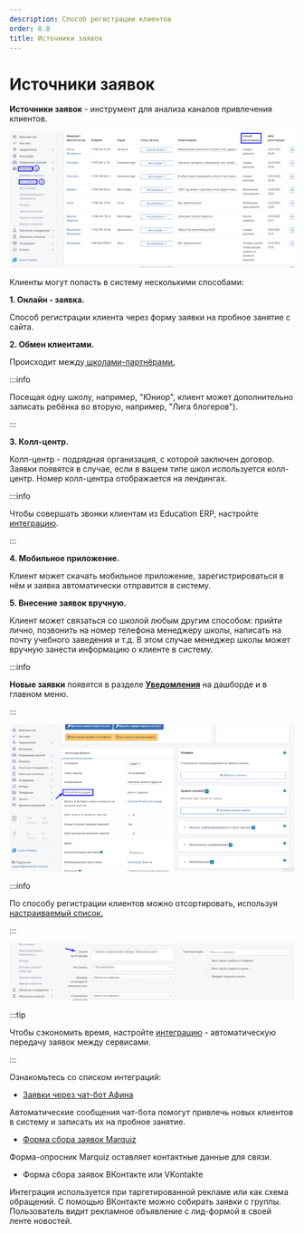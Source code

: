 ```yaml
---
description: Способ регистрации клиентов
order: 0.8
title: Источники заявок
---
```


# Источники заявок

**Источники заявок** - инструмент для анализа каналов привлечения клиентов.

![](../.gitbook/assets/Screenshot_399.png)

Клиенты могут попасть в систему несколькими способами:

**1. Онлайн - заявка.**

Способ регистрации клиента через форму заявки на пробное занятие с сайта.

**2. Обмен клиентами.**

Происходит между[ школами-партнёрами.](../nachalo-raboty/shkola/partnyory.md)

:::info

Посещая одну школу, например, "Юниор", клиент может дополнительно записать ребёнка во вторую, например, "Лига блогеров").

:::

**3. Колл-центр.**

Колл-центр - подрядная организация, с которой заключен договор. Заявки появятся в случае, если в вашем типе школ используется колл-центр. Номер колл-центра отображается на лендингах.

:::info

Чтобы совершать звонки клиентам из Education ERP, настройте [интеграцию](broken-reference).

:::

**4. Мобильное приложение.**

Клиент может скачать мобильное приложение, зарегистрироваться в нём и заявка автоматически отправится в систему.

**5. Внесение заявок вручную.**

Клиент может связаться со школой любым другим способом: прийти лично, позвонить на номер телефона менеджеру школы, написать на почту учебного заведения и т.д. В этом случае менеджер школы может вручную занести информацию о клиенте в систему.

:::info

**Новые заявки** появятся в разделе [**Уведомления**](../uvedomleniya/) на дашборде и в главном меню.

:::

![](../.gitbook/assets/Screenshot_400.png)

:::info

По способу регистрации клиентов можно отсортировать, используя[ настраиваемый ](nastraivaemyi-spisok-klientov.md)[список.](nastraivaemyi-spisok-klientov.md)

:::

![](<../.gitbook/assets/Screenshot_405 (2).png>)

:::tip

Чтобы сэкономить время, настройте [интеграцию](../integracii/) - автоматическую передачу заявок между сервисами.

:::

Ознакомьтесь со списком интеграций:

* [Заявки через чат-бот Афина ](../chat-bot-afina/chto-mozhet-afina.md)

Автоматические сообщения чат-бота помогут привлечь новых клиентов в систему и записать их на пробное занятие.

* [Форма сбора заявок Marquiz](../integracii/marquiz/)

Форма-опросник Marquiz оставляет контактные данные для связи.

* Форма сбора заявок ВКонтакте или VKontakte

Интеграция используется при таргетированной рекламе или как схема обращений. С помощью ВКонтакте можно собирать заявки с группы. Пользователь видит рекламное объявление с лид-формой в своей ленте новостей.